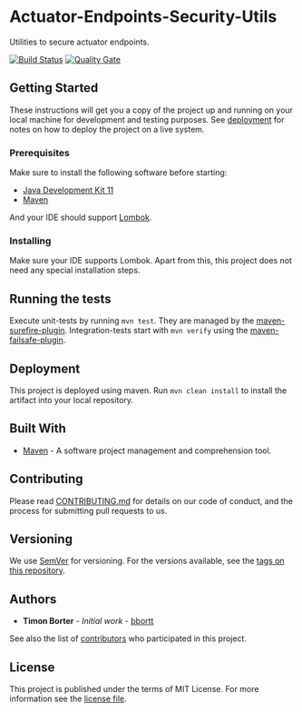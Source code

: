 # Actuator-Endpoints-Security-Utils

Utilities to secure actuator endpoints.

[![Build Status](https://travis-ci.org/tbmelabs/actuator-endpoints-security-utils.svg?branch=master)](https://travis-ci.org/tbmelabs/actuator-endpoints-security-utils)
[![Quality Gate](https://sonarcloud.io/api/project_badges/measure?project=actuator-endpoints-security-utils&metric=alert_status)](https://sonarcloud.io/dashboard?id=actuator-endpoints-security-utils)

## Getting Started

These instructions will get you a copy of the project up and running on your local machine for development and testing purposes. See [deployment](https://github.com/tbmelabs/actuator-endpoints-security-utils/tree/master#deployment) for notes on how to deploy the project on a live system.

### Prerequisites

Make sure to install the following software before starting:

* [Java Development Kit 11](https://www.oracle.com/technetwork/java/javase/downloads/jdk11-downloads-5066655.html)
* [Maven](https://maven.apache.org/download.cgi)

And your IDE should support [Lombok](https://projectlombok.org/).

### Installing

Make sure your IDE supports Lombok. Apart from this, this project does not need any special installation steps.

## Running the tests

Execute unit-tests by running `mvn test`. They are managed by the [maven-surefire-plugin](https://maven.apache.org/surefire/maven-surefire-plugin/).
Integration-tests start with `mvn verify` using the [maven-failsafe-plugin](https://maven.apache.org/surefire/maven-failsafe-plugin/).

## Deployment

This project is deployed using maven. Run `mvn clean install` to install the artifact into your local repository.

## Built With

* [Maven](https://maven.apache.org/) - A software project management and comprehension tool.

## Contributing

Please read [CONTRIBUTING.md](https://github.com/tbmelabs/actuator-endpoints-security-utils/blob/master/CONTRIBUTING.md) for details on our code of conduct, and the process for submitting pull requests to us.

## Versioning

We use [SemVer](http://semver.org/) for versioning. For the versions available, see the [tags on this repository](https://github.com/tbmelabs/actuator-endpoints-security-utils/tags). 

## Authors

* **Timon Borter** - *Initial work* - [bbortt](https://github.com/bbortt)

See also the list of [contributors](https://github.com/tbmelabs/actuator-endpoints-security-utils/contributors) who participated in this project.

## License

This project is published under the terms of MIT License. For more information see the [license file](https://github.com/tbmelabs/actuator-endpoints-security-utils/blob/development/LICENSE).
